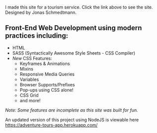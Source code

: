 I made this site for a tourism service. Click the link above to see the site. Designed by Jonas Schmedtmann.

## Front-End Web Development using modern practices including:
* HTML
* SASS (Syntactically Awesome Style Sheets - CSS Compiler) 
* _New_ CSS  Features: 
  * Keyframes & Animations
  * Mixins
  * Responsive Media Queries
  * Variables
  * Browser Supports/Prefixes
  * Pop-ups using CSS alone!
  * CSS Grid
  * and more!
  
  




_Note: Some features are incomplete as this site was built for fun._  

An updated version of this project using NodeJS is viewable here https://adventure-tours-app.herokuapp.com/
